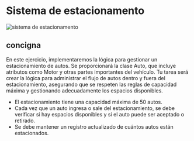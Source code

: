 # Sistema de estacionamento

![sistema de estacionamento](https://github.com/tonytonyjan/tonytonyjan.github.io/raw/main/sistema-de-estacionamento.png)

## concigna 
<div>
    <p> 
        En este ejercicio, implementaremos la lógica para gestionar un estacionamiento de autos. Se proporcionará la clase Auto, que incluye atributos como Motor y otras partes importantes del vehículo. Tu tarea será crear la lógica para administrar el flujo de autos dentro y fuera del estacionamiento, asegurando que se respeten las reglas de capacidad máxima y gestionando adecuadamente los espacios disponibles.
    </p>

<ul>
    <li> El estacionamiento tiene una capacidad máxima de 50 autos.</li>
    <li> Cada vez que un auto ingresa o sale del estacionamiento, se debe verificar si hay espacios disponibles y si el auto puede ser aceptado o retirado.</li>
    <li> Se debe mantener un registro actualizado de cuántos autos están estacionados.</li>
</ul>

</div>
